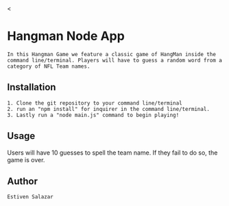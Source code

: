 <content><
# Hangman Node App
	In this Hangman Game we feature a classic game of HangMan inside the command line/terminal. Players will have to guess a random word from a category of NFL Team names.
## Installation
	1. Clone the git repository to your command line/terminal
	2. run an "npm install" for inquirer in the command line/terminal.
	3. Lastly run a "node main.js" command to begin playing!
## Usage
Users will have 10 guesses to spell the team name. If they fail to do so, the game is over.

## Author
	Estiven Salazar
></content>
